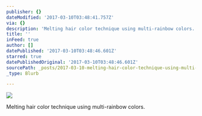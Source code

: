 ```yaml
---
publisher: {}
dateModified: '2017-03-10T03:48:41.757Z'
via: {}
description: 'Melting hair color technique using multi-rainbow colors. '
title: ''
inFeed: true
author: []
datePublished: '2017-03-10T03:48:46.601Z'
starred: true
datePublishedOriginal: '2017-03-10T03:48:46.601Z'
sourcePath: _posts/2017-03-10-melting-hair-color-technique-using-multi-rainbow-colors.md
_type: Blurb

---
```

![](https://the-grid-user-content.s3-us-west-2.amazonaws.com/16f0b1d1-dc29-4e58-a930-90de888da6d0.jpg)

Melting hair color technique using multi-rainbow colors.